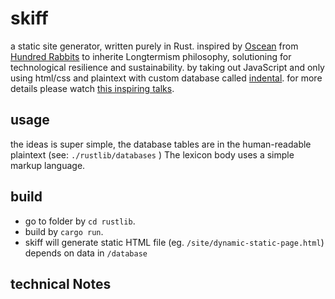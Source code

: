 # skiff

a static site generator, written purely in Rust.
inspired by [Oscean](https://github.com/XXIIVV/oscean) from [Hundred Rabbits](https://100r.co/site/home.html)
to inherite Longtermism philosophy, solutioning for technological resilience and sustainability.
by taking out JavaScript and only using html/css and plaintext with custom database called [indental](https://wiki.xxiivv.com/site/indental.html). for more details please watch [this inspiring talks](https://www.youtube.com/watch?v=BW32yUEymvU).

## usage

the ideas is super simple, the database tables are in the human-readable plaintext (see: `./rustlib/databases` ) The lexicon body uses a simple markup language.

## build

- go to folder by `cd rustlib`.
- build by `cargo run`.
- skiff will generate static HTML file (eg. `/site/dynamic-static-page.html`) depends on data in `/database`

## technical Notes
